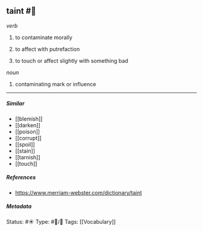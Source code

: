 ## taint #🧠 

_verb_

1. to contaminate morally

2. to affect with putrefaction

3. to touch or affect slightly with something bad

_noun_

1.  contaminating mark or influence

___
##### Similar
-   [[blemish]]
-   [[darken]]
-   [[poison]]
-   [[corrupt]]
-   [[spoil]]
-   [[stain]]
-   [[tarnish]]
-   [[touch]]


##### References 
- https://www.merriam-webster.com/dictionary/taint


##### Metadata
Status: #☀️ 
Type: #🔵/💬 
Tags: [[Vocabulary]]